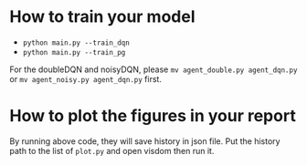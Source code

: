 # How to train your model
- `python main.py --train_dqn`
- `python main.py --train_pg`

For the doubleDQN and noisyDQN, please `mv agent_double.py agent_dqn.py` or `mv agent_noisy.py agent_dqn.py` first.

# How to plot the figures in your report
By running above code, they will save history in json file. Put the history path to the list of `plot.py` and open visdom then run it.
